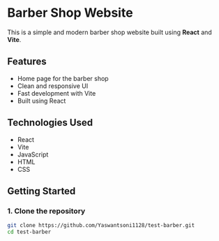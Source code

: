 # Barber Shop Website

This is a simple and modern barber shop website built using **React** and **Vite**.

## Features

- Home page for the barber shop
- Clean and responsive UI
- Fast development with Vite
- Built using React

## Technologies Used

- React
- Vite
- JavaScript
- HTML
- CSS

## Getting Started

### 1. Clone the repository

```bash
git clone https://github.com/Yaswantsoni1128/test-barber.git
cd test-barber
```

